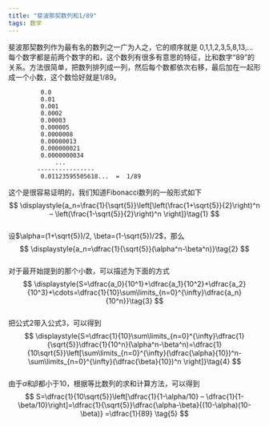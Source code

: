 ```yaml
---
title: "斐波那契数列和1/89"
tags: 数学
---
```

斐波那契数列作为最有名的数列之一广为人之，它的顺序就是 0,1,1,2,3,5,8,13,… 每个数字都是前两个数字的和，这个数列有很多有意思的特征，比和数字“89”的关系。方法很简单，把数列排列成一列，然后每个数都依次右移，最后加在一起形成一个小数，这个数恰好就是1/89。  
``` :no-line-numbers
         0.0
         0.01
         0.001
         0.0002
         0.00003
         0.000005
         0.0000008
         0.00000013
         0.000000021
         0.0000000034
             ...
        ----------------
         0.01123595505618...  =  1/89
```
这个是很容易证明的，我们知道Fibonacci数列的一般形式如下  
$$
\displaystyle{a_n=\frac{1}{\sqrt{5}}\left[\left(\frac{1+\sqrt{5}}{2}\right)^n – \left(\frac{1-\sqrt{5}}{2}\right)^n \right]}\tag{1}
$$  
设$\alpha=(1+\sqrt{5})/2, \beta=(1-\sqrt{5})/2$，那么  
$$
\displaystyle{a_n=\dfrac{1}{\sqrt{5}}(\alpha^n-\beta^n)}\tag{2}
$$  
对于最开始提到的那个小数，可以描述为下面的方式  
$$
\displaystyle{S=\dfrac{a_0}{10^1}+\dfrac{a_1}{10^2}+\dfrac{a_2}{10^3}+\cdots=\dfrac{1}{10}\sum\limits_{n=0}^{\infty}\dfrac{a_n}{10^n}}\tag{3}
$$  
把公式2带入公式3，可以得到  
$$
\displaystyle{S=\dfrac{1}{10}\sum\limits_{n=0}^{\infty}\dfrac{1}{\sqrt{5}}\dfrac{1}{10^n}(\alpha^n-\beta^n)=\dfrac{1}{10\sqrt{5}}\left[\sum\limits_{n=0}^{\infty}(\dfrac{\alpha}{10})^n-\sum\limits_{n=0}^{\infty}(\dfrac{\beta}{10})^n \right]}\tag{4}
$$  
由于$\alpha$和$\beta$都小于10，根据等比数列的求和计算方法，可以得到  
$$
S=\dfrac{1}{10\sqrt{5}}\left[\dfrac{1}{1-\alpha/10} – \dfrac{1}{1-\beta/10}\right]=\dfrac{1}{\sqrt{5}}\dfrac{\alpha-\beta}{(10-\alpha)(10-\beta)} =\dfrac{1}{89} \tag{5}
$$  
